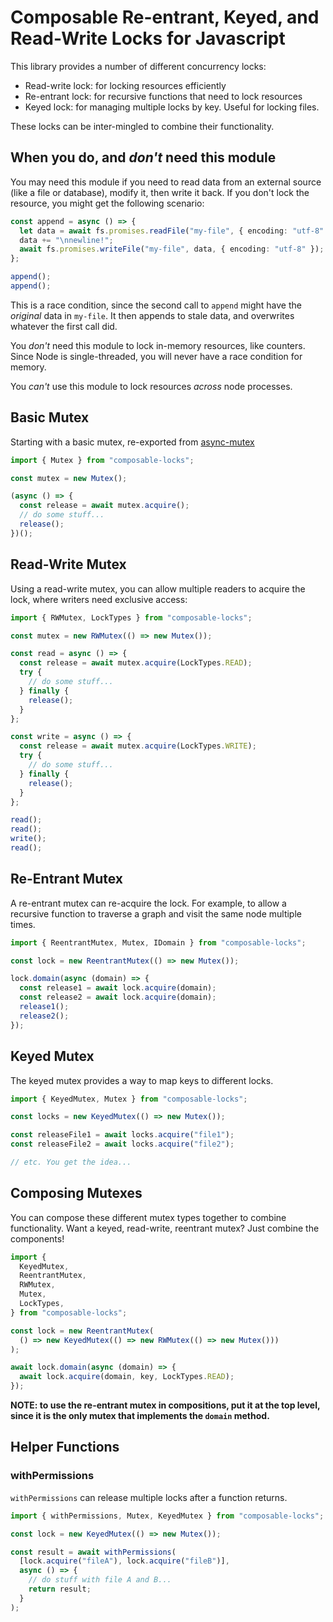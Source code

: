 # Composable Re-entrant, Keyed, and Read-Write Locks for Javascript

This library provides a number of different concurrency locks:

- Read-write lock: for locking resources efficiently
- Re-entrant lock: for recursive functions that need to lock resources
- Keyed lock: for managing multiple locks by key. Useful for locking files.

These locks can be inter-mingled to combine their functionality.

## When you do, and _don't_ need this module

You may need this module if you need to read data from an external source (like a file or database), modify it, then write it back. If you don't lock the resource, you might get the following scenario:

```ts
const append = async () => {
  let data = await fs.promises.readFile("my-file", { encoding: "utf-8" });
  data += "\nnewline!";
  await fs.promises.writeFile("my-file", data, { encoding: "utf-8" });
};

append();
append();
```

This is a race condition, since the second call to `append` might have the _original_ data in `my-file`. It then appends to stale data, and overwrites whatever the first call did.

You _don't_ need this module to lock in-memory resources, like counters. Since Node is single-threaded, you will never have a race condition for memory.

You _can't_ use this module to lock resources _across_ node processes.

## Basic Mutex

Starting with a basic mutex, re-exported from [async-mutex](https://github.com/DirtyHairy/async-mutex)

```ts
import { Mutex } from "composable-locks";

const mutex = new Mutex();

(async () => {
  const release = await mutex.acquire();
  // do some stuff...
  release();
})();
```

## Read-Write Mutex

Using a read-write mutex, you can allow multiple readers to acquire the lock, where writers need exclusive access:

```ts
import { RWMutex, LockTypes } from "composable-locks";

const mutex = new RWMutex(() => new Mutex());

const read = async () => {
  const release = await mutex.acquire(LockTypes.READ);
  try {
    // do some stuff...
  } finally {
    release();
  }
};

const write = async () => {
  const release = await mutex.acquire(LockTypes.WRITE);
  try {
    // do some stuff...
  } finally {
    release();
  }
};

read();
read();
write();
read();
```

## Re-Entrant Mutex

A re-entrant mutex can re-acquire the lock. For example, to allow a recursive function to traverse a graph and visit the same node multiple times.

```ts
import { ReentrantMutex, Mutex, IDomain } from "composable-locks";

const lock = new ReentrantMutex(() => new Mutex());

lock.domain(async (domain) => {
  const release1 = await lock.acquire(domain);
  const release2 = await lock.acquire(domain);
  release1();
  release2();
});
```

## Keyed Mutex

The keyed mutex provides a way to map keys to different locks.

```ts
import { KeyedMutex, Mutex } from "composable-locks";

const locks = new KeyedMutex(() => new Mutex());

const releaseFile1 = await locks.acquire("file1");
const releaseFile2 = await locks.acquire("file2");

// etc. You get the idea...
```

## Composing Mutexes

You can compose these different mutex types together to combine functionality. Want a keyed, read-write, reentrant mutex? Just combine the components!

```ts
import {
  KeyedMutex,
  ReentrantMutex,
  RWMutex,
  Mutex,
  LockTypes,
} from "composable-locks";

const lock = new ReentrantMutex(
  () => new KeyedMutex(() => new RWMutex(() => new Mutex()))
);

await lock.domain(async (domain) => {
  await lock.acquire(domain, key, LockTypes.READ);
});
```

**NOTE: to use the re-entrant mutex in compositions, put it at the top level, since it is the only mutex that implements the `domain` method.**

## Helper Functions

### withPermissions

`withPermissions` can release multiple locks after a function returns.

```ts
import { withPermissions, Mutex, KeyedMutex } from "composable-locks";

const lock = new KeyedMutex(() => new Mutex());

const result = await withPermissions(
  [lock.acquire("fileA"), lock.acquire("fileB")],
  async () => {
    // do stuff with file A and B...
    return result;
  }
);
```
